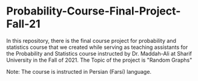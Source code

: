 # Probability-Course-Final-Project-Fall-21

In this repository, there is the final course project for probability and statistics course that we created while serving as teaching assistants for the Probability and Statistics course instructed by Dr. Maddah-Ali at Sharif University in the Fall of 2021.
The Topic of the project is "Random Graphs"

Note:
The course is instructed in Persian (Farsi) language.
